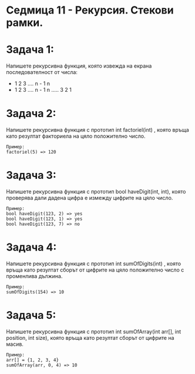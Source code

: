 # Седмица 11 - Рекурсия. Стекови рамки.

Задача 1:
=
Напишете рекурсивна функция, която извежда на екрана последователност от числа:
- 1 2 3 .... n - 1 n
- 1 2 3 .... n - 1 n ..... 3 2 1

Задача 2:
=
Напишете рекурсивна функция с прототип int factoriel(int) , която връща като резултат
факториела на цяло положително число.
```
Пример:
factoriel(5) => 120
```

Задача 3:
=
Напишете рекурсивна функция с прототип bool haveDigit(int, int), която проверява дали
дадена цифра е измежду цифрите на цяло число.
```
Пример:
bool haveDigit(123, 2) => yes
bool haveDigit(123, 1) => yes
bool haveDigit(123, 7) => no
```

Задача 4:
=
Напишете рекурсивна функция с прототип int sumOfDigits(int) , която връща като
резултат сборът от цифрите на цяло положително число с променлива дължина.
```
Пример:
sumOfDigits(154) => 10
```

Задача 5:
=
Напишете рекурсивна функция с прототип int sumOfArray(int arr[], int position, int size),
която връща като резултат сборът от цифрите на масив.
```
Пример:
arr[] = {1, 2, 3, 4}
sumOfArray(arr, 0, 4) => 10
```
